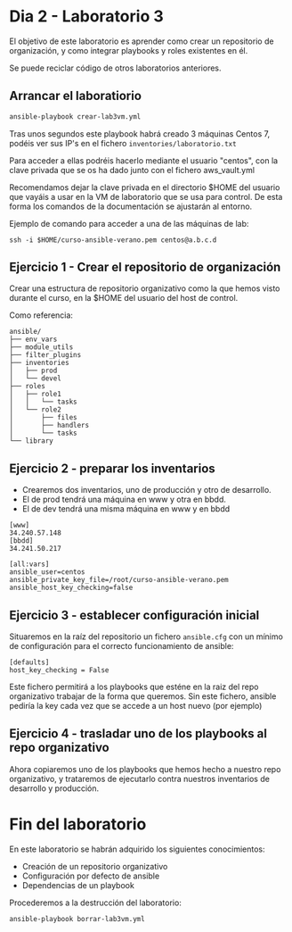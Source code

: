 # Dia 2 - Laboratorio 3

El objetivo de este laboratorio es aprender como crear un repositorio de organización, y como
integrar playbooks y roles existentes en él.

Se puede reciclar código de otros laboratorios anteriores.


## Arrancar el laboratiorio

```bash
ansible-playbook crear-lab3vm.yml
```

Tras unos segundos este playbook habrá creado 3 máquinas Centos 7, podéis ver sus IP's en el
fichero ```inventories/laboratorio.txt```

Para acceder a ellas podréis hacerlo mediante el usuario "centos", con la clave privada que
se os ha dado junto con el fichero aws_vault.yml

Recomendamos dejar la clave privada en el directorio $HOME del usuario que vayáis a usar
en la VM de laboratorio que se usa para control. De esta forma los comandos de la documentación
se ajustarán al entorno.

Ejemplo de comando para acceder a una de las máquinas de lab:

```ssh -i $HOME/curso-ansible-verano.pem centos@a.b.c.d```

## Ejercicio 1 - Crear el repositorio de organización

Crear una estructura de repositorio organizativo como la que hemos visto durante el curso, en la $HOME
del usuario del host de control.

Como referencia:

```
ansible/
├── env_vars
├── module_utils
├── filter_plugins
├── inventories
│   ├── prod
│   └── devel
├── roles
│   ├── role1
│   │   └── tasks
│   └── role2
│       ├── files
│       ├── handlers
│       └── tasks
└── library
```

## Ejercicio 2 - preparar los inventarios

- Crearemos dos inventarios, uno de producción y otro de desarrollo.
- El de prod tendrá una máquina en www y otra en bbdd.
- El de dev tendrá una misma máquina en www y en bbdd

```
[www]
34.240.57.148
[bbdd]
34.241.50.217

[all:vars]
ansible_user=centos
ansible_private_key_file=/root/curso-ansible-verano.pem
ansible_host_key_checking=false
```

## Ejercicio 3 - establecer configuración inicial

Situaremos en la raíz del repositorio un fichero ```ansible.cfg``` con un mínimo de configuración
para el correcto funcionamiento de ansible:

```
[defaults]
host_key_checking = False
```

Este fichero permitirá a los playbooks que esténe en la raiz del repo organizativo trabajar de la forma
 que queremos. Sin este fichero, ansible pediría la key cada vez que se accede a un host nuevo (por ejemplo)

## Ejercicio 4 - trasladar uno de los playbooks al repo organizativo

Ahora copiaremos uno de los playbooks que hemos hecho a nuestro repo organizativo,
y trataremos de ejecutarlo contra nuestros inventarios de desarrollo y producción.



# Fin del laboratorio

En este laboratorio se habrán adquirido los siguientes conocimientos:
- Creación de un repositorio organizativo
- Configuración por defecto de ansible
- Dependencias de un playbook

Procederemos a la destrucción del laboratorio:

```bash
ansible-playbook borrar-lab3vm.yml
```
